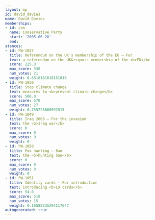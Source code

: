 ```yaml
---
layout: mp
id: david_davies
name: David Davies
memberships:
- id: con
  name: Conservative Party
  start: '2005-06-28'
  end: 
stances:
- id: PW-1027
  title: Referendum on the UK's membership of the EU — For
  text: a referendum on the UK&rsquo;s membership of the <b>EU</b>
  score: 225.0
  max_score: 330
  num_votes: 21
  weight: 0.6818181818181818
- id: PW-1030
  title: Stop climate change
  text: measures to <b>prevent climate change</b>
  score: 506.0
  max_score: 670
  num_votes: 27
  weight: 0.755223880597015
- id: PW-1049
  title: Iraq 2003 — For the invasion
  text: the <b>Iraq war</b>
  score: 0
  max_score: 0
  num_votes: 0
  weight: 0
- id: PW-1050
  title: Fox hunting — Ban
  text: the <b>hunting ban</b>
  score: 0
  max_score: 0
  num_votes: 0
  weight: 0
- id: PW-1051
  title: Identity cards — For introduction
  text: introducing <b>ID cards</b>
  score: 54.0
  max_score: 510
  num_votes: 15
  weight: 0.10588235294117647
autogenerated: true
---
```

